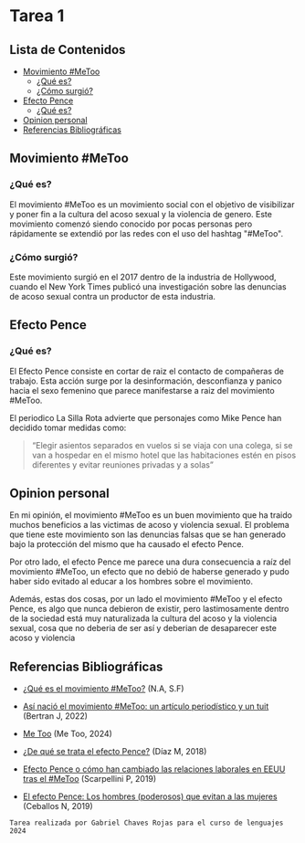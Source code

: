 # Tarea 1

## Lista de Contenidos

- [Movimiento #MeToo](#movimiento-metoo)
    - [¿Qué es?](#¿qué-es)
    - [¿Cómo surgió?](#¿cómo-surgió)
- [Efecto Pence](#efecto-pence)
    - [¿Qué es?](#c2bfquc3a9-es-1)
- [Opinion personal](#opinion-personal)
- [Referencias Bibliográficas](#referencias-bibliográficas)

## Movimiento #MeToo
### ¿Qué es?
El movimiento #MeToo es un movimiento social con el objetivo de visibilizar y poner fin a la cultura del acoso sexual y la violencia de genero. Este movimiento comenzó siendo conocido por pocas personas pero rápidamente se extendió por las redes con el uso del hashtag "#MeToo".
### ¿Cómo surgió?
Este movimiento surgió en el 2017 dentro de la industria de Hollywood, cuando el New York Times publicó una investigación sobre las denuncias de acoso sexual contra un productor de esta industria.

## Efecto Pence
### ¿Qué es?
El Efecto Pence consiste en cortar de raiz el contacto de compañeras de trabajo. Esta acción surge por la desinformación, desconfianza y panico hacia el sexo femenino que parece manifestarse a raiz del movimiento #MeToo.

El periodico La Silla Rota advierte que personajes como Mike Pence han decidido tomar medidas como:

> “Elegir asientos separados en vuelos si se viaja con una colega, si se van a hospedar en el mismo hotel que las habitaciones estén en pisos diferentes y evitar reuniones privadas y a solas”

## Opinion personal
En mi opinión, el movimiento #MeToo es un buen movimiento que ha traido muchos beneficios a las victimas de acoso y violencia sexual. El problema que tiene este movimiento son las denuncias falsas que se han generado bajo la protección del mismo que ha causado el efecto Pence.

Por otro lado, el efecto Pence me parece una dura consecuencia a raíz del movimiento #MeToo, un efecto que no debió de haberse generado y pudo haber sido evitado al educar a los hombres sobre el movimiento.

Además, estas dos cosas, por un lado el movimiento #MeToo y el efecto Pence, es algo que nunca debieron de existir, pero lastimosamente dentro de la sociedad está muy naturalizada la cultura del acoso y la violencia sexual, cosa que no deberia de ser así y deberian de desaparecer este acoso y violencia

## Referencias Bibliográficas
- [¿Qué es el movimiento #MeToo?](https://livolet.com/actualidad-feminismo/movimiento-metoo/) (N.A, S.F)

- [Así nació el movimiento #MeToo: un artículo periodístico y un tuit](https://www.elperiodico.com/es/ocio-y-cultura/20221005/too-movimiento-nacio-tuit-articulo-76224737) (Bertran J, 2022)

- [Me Too](https://metoomvmt.org) (Me Too, 2024)

- [¿De qué se trata el efecto Pence?](https://latinamericanpost.com/es/americas-es/de-que-se-trata-el-efecto-pence/) (Díaz M, 2018)

- [Efecto Pence o cómo han cambiado las relaciones laborales en EEUU tras el #MeToo](https://www.elmundo.es/yodona/lifestyle/2019/05/19/5cd92bbefc6c832a5b8b4613.html) (Scarpellini P, 2019)

- [El efecto Pence: Los hombres (poderosos) que evitan a las mujeres](https://www.revistagq.com/noticias/politica/articulos/efecto-pence-hombres-poderosos-evitan-mujeres/32690) (Ceballos N, 2019)

```
Tarea realizada por Gabriel Chaves Rojas para el curso de lenguajes 2024
```